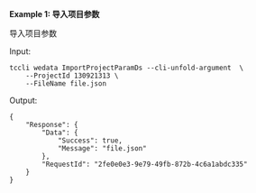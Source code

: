 **Example 1: 导入项目参数**

导入项目参数

Input: 

```
tccli wedata ImportProjectParamDs --cli-unfold-argument  \
    --ProjectId 130921313 \
    --FileName file.json
```

Output: 
```
{
    "Response": {
        "Data": {
            "Success": true,
            "Message": "file.json"
        },
        "RequestId": "2fe0e0e3-9e79-49fb-872b-4c6a1abdc335"
    }
}
```


